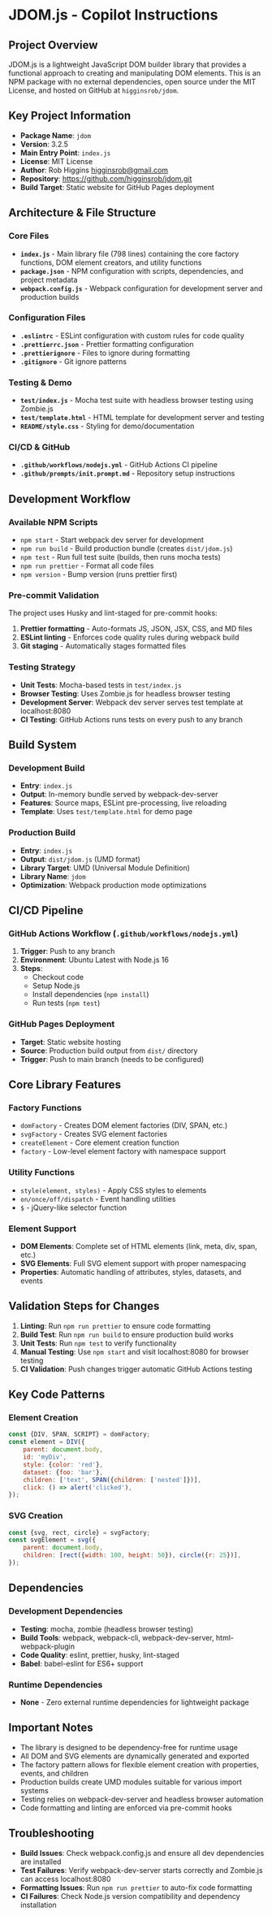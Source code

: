 # JDOM.js - Copilot Instructions

## Project Overview

JDOM.js is a lightweight JavaScript DOM builder library that provides a functional approach to creating and manipulating DOM elements. This is an NPM package with no external dependencies, open source under the MIT License, and hosted on GitHub at `higginsrob/jdom`.

## Key Project Information

-   **Package Name**: `jdom`
-   **Version**: 3.2.5
-   **Main Entry Point**: `index.js`
-   **License**: MIT License
-   **Author**: Rob Higgins <higginsrob@gmail.com>
-   **Repository**: https://github.com/higginsrob/jdom.git
-   **Build Target**: Static website for GitHub Pages deployment

## Architecture & File Structure

### Core Files

-   **`index.js`** - Main library file (798 lines) containing the core factory functions, DOM element creators, and utility functions
-   **`package.json`** - NPM configuration with scripts, dependencies, and project metadata
-   **`webpack.config.js`** - Webpack configuration for development server and production builds

### Configuration Files

-   **`.eslintrc`** - ESLint configuration with custom rules for code quality
-   **`.prettierrc.json`** - Prettier formatting configuration
-   **`.prettierignore`** - Files to ignore during formatting
-   **`.gitignore`** - Git ignore patterns

### Testing & Demo

-   **`test/index.js`** - Mocha test suite with headless browser testing using Zombie.js
-   **`test/template.html`** - HTML template for development server and testing
-   **`README/style.css`** - Styling for demo/documentation

### CI/CD & GitHub

-   **`.github/workflows/nodejs.yml`** - GitHub Actions CI pipeline
-   **`.github/prompts/init.prompt.md`** - Repository setup instructions

## Development Workflow

### Available NPM Scripts

-   `npm start` - Start webpack dev server for development
-   `npm run build` - Build production bundle (creates `dist/jdom.js`)
-   `npm test` - Run full test suite (builds, then runs mocha tests)
-   `npm run prettier` - Format all code files
-   `npm version` - Bump version (runs prettier first)

### Pre-commit Validation

The project uses Husky and lint-staged for pre-commit hooks:

1. **Prettier formatting** - Auto-formats JS, JSON, JSX, CSS, and MD files
2. **ESLint linting** - Enforces code quality rules during webpack build
3. **Git staging** - Automatically stages formatted files

### Testing Strategy

-   **Unit Tests**: Mocha-based tests in `test/index.js`
-   **Browser Testing**: Uses Zombie.js for headless browser testing
-   **Development Server**: Webpack dev server serves test template at localhost:8080
-   **CI Testing**: GitHub Actions runs tests on every push to any branch

## Build System

### Development Build

-   **Entry**: `index.js`
-   **Output**: In-memory bundle served by webpack-dev-server
-   **Features**: Source maps, ESLint pre-processing, live reloading
-   **Template**: Uses `test/template.html` for demo page

### Production Build

-   **Entry**: `index.js`
-   **Output**: `dist/jdom.js` (UMD format)
-   **Library Target**: UMD (Universal Module Definition)
-   **Library Name**: `jdom`
-   **Optimization**: Webpack production mode optimizations

## CI/CD Pipeline

### GitHub Actions Workflow (`.github/workflows/nodejs.yml`)

1. **Trigger**: Push to any branch
2. **Environment**: Ubuntu Latest with Node.js 16
3. **Steps**:
    - Checkout code
    - Setup Node.js
    - Install dependencies (`npm install`)
    - Run tests (`npm test`)

### GitHub Pages Deployment

-   **Target**: Static website hosting
-   **Source**: Production build output from `dist/` directory
-   **Trigger**: Push to main branch (needs to be configured)

## Core Library Features

### Factory Functions

-   `domFactory` - Creates DOM element factories (DIV, SPAN, etc.)
-   `svgFactory` - Creates SVG element factories
-   `createElement` - Core element creation function
-   `factory` - Low-level element factory with namespace support

### Utility Functions

-   `style(element, styles)` - Apply CSS styles to elements
-   `on/once/off/dispatch` - Event handling utilities
-   `$` - jQuery-like selector function

### Element Support

-   **DOM Elements**: Complete set of HTML elements (link, meta, div, span, etc.)
-   **SVG Elements**: Full SVG element support with proper namespacing
-   **Properties**: Automatic handling of attributes, styles, datasets, and events

## Validation Steps for Changes

1. **Linting**: Run `npm run prettier` to ensure code formatting
2. **Build Test**: Run `npm run build` to ensure production build works
3. **Unit Tests**: Run `npm test` to verify functionality
4. **Manual Testing**: Use `npm start` and visit localhost:8080 for browser testing
5. **CI Validation**: Push changes trigger automatic GitHub Actions testing

## Key Code Patterns

### Element Creation

```javascript
const {DIV, SPAN, SCRIPT} = domFactory;
const element = DIV({
    parent: document.body,
    id: 'myDiv',
    style: {color: 'red'},
    dataset: {foo: 'bar'},
    children: ['text', SPAN({children: ['nested']})],
    click: () => alert('clicked'),
});
```

### SVG Creation

```javascript
const {svg, rect, circle} = svgFactory;
const svgElement = svg({
    parent: document.body,
    children: [rect({width: 100, height: 50}), circle({r: 25})],
});
```

## Dependencies

### Development Dependencies

-   **Testing**: mocha, zombie (headless browser testing)
-   **Build Tools**: webpack, webpack-cli, webpack-dev-server, html-webpack-plugin
-   **Code Quality**: eslint, prettier, husky, lint-staged
-   **Babel**: babel-eslint for ES6+ support

### Runtime Dependencies

-   **None** - Zero external runtime dependencies for lightweight package

## Important Notes

-   The library is designed to be dependency-free for runtime usage
-   All DOM and SVG elements are dynamically generated and exported
-   The factory pattern allows for flexible element creation with properties, events, and children
-   Production builds create UMD modules suitable for various import systems
-   Testing relies on webpack-dev-server and headless browser automation
-   Code formatting and linting are enforced via pre-commit hooks

## Troubleshooting

-   **Build Issues**: Check webpack.config.js and ensure all dev dependencies are installed
-   **Test Failures**: Verify webpack-dev-server starts correctly and Zombie.js can access localhost:8080
-   **Formatting Issues**: Run `npm run prettier` to auto-fix code formatting
-   **CI Failures**: Check Node.js version compatibility and dependency installation
